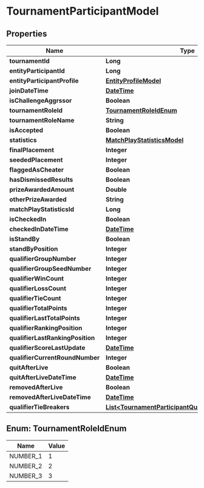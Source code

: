 
# TournamentParticipantModel

## Properties
Name | Type | Description | Notes
------------ | ------------- | ------------- | -------------
**tournamentId** | **Long** |  |  [optional]
**entityParticipantId** | **Long** |  |  [optional]
**entityParticipantProfile** | [**EntityProfileModel**](EntityProfileModel.md) |  |  [optional]
**joinDateTime** | [**DateTime**](DateTime.md) |  |  [optional]
**isChallengeAggrssor** | **Boolean** |  |  [optional]
**tournamentRoleId** | [**TournamentRoleIdEnum**](#TournamentRoleIdEnum) |  |  [optional]
**tournamentRoleName** | **String** |  |  [optional]
**isAccepted** | **Boolean** |  |  [optional]
**statistics** | [**MatchPlayStatisticsModel**](MatchPlayStatisticsModel.md) |  |  [optional]
**finalPlacement** | **Integer** |  |  [optional]
**seededPlacement** | **Integer** |  |  [optional]
**flaggedAsCheater** | **Boolean** |  |  [optional]
**hasDismissedResults** | **Boolean** |  |  [optional]
**prizeAwardedAmount** | **Double** |  |  [optional]
**otherPrizeAwarded** | **String** |  |  [optional]
**matchPlayStatisticsId** | **Long** |  |  [optional]
**isCheckedIn** | **Boolean** |  |  [optional]
**checkedInDateTime** | [**DateTime**](DateTime.md) |  |  [optional]
**isStandBy** | **Boolean** |  |  [optional]
**standByPosition** | **Integer** |  |  [optional]
**qualifierGroupNumber** | **Integer** |  |  [optional]
**qualifierGroupSeedNumber** | **Integer** |  |  [optional]
**qualifierWinCount** | **Integer** |  |  [optional]
**qualifierLossCount** | **Integer** |  |  [optional]
**qualifierTieCount** | **Integer** |  |  [optional]
**qualifierTotalPoints** | **Integer** |  |  [optional]
**qualifierLastTotalPoints** | **Integer** |  |  [optional]
**qualifierRankingPosition** | **Integer** |  |  [optional]
**qualifierLastRankingPosition** | **Integer** |  |  [optional]
**qualifierScoreLastUpdate** | [**DateTime**](DateTime.md) |  |  [optional]
**qualifierCurrentRoundNumber** | **Integer** |  |  [optional]
**quitAfterLive** | **Boolean** |  |  [optional]
**quitAfterLiveDateTime** | [**DateTime**](DateTime.md) |  |  [optional]
**removedAfterLive** | **Boolean** |  |  [optional]
**removedAfterLiveDateTime** | [**DateTime**](DateTime.md) |  |  [optional]
**qualifierTieBreakers** | [**List&lt;TournamentParticipantQualifierTieBreakerModel&gt;**](TournamentParticipantQualifierTieBreakerModel.md) |  |  [optional]


<a name="TournamentRoleIdEnum"></a>
## Enum: TournamentRoleIdEnum
Name | Value
---- | -----
NUMBER_1 | 1
NUMBER_2 | 2
NUMBER_3 | 3



